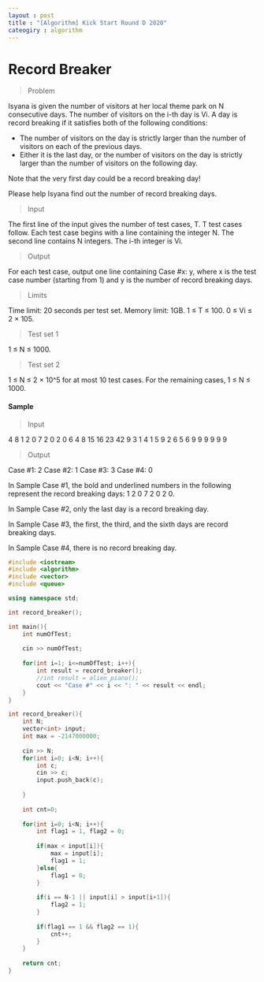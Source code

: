 ```yaml
---
layout : post
title : "[Algorithm] Kick Start Round D 2020"
cateogiry : algorithm
---
```


# Record Breaker

> Problem

Isyana is given the number of visitors at her local theme park on N consecutive days. The number of visitors on the i-th day is Vi. A day is record breaking if it satisfies both of the following conditions:

- The number of visitors on the day is strictly larger than the number of visitors on each of the previous days.
- Either it is the last day, or the number of visitors on the day is strictly larger than the number of visitors on the following day.

Note that the very first day could be a record breaking day!


Please help Isyana find out the number of record breaking days.

> Input

The first line of the input gives the number of test cases, T. T test cases follow. Each test case begins with a line containing the integer N. The second line contains N integers. The i-th integer is Vi.

> Output

For each test case, output one line containing Case #x: y, where x is the test case number (starting from 1) and y is the number of record breaking days.

> Limits

Time limit: 20 seconds per test set.
Memory limit: 1GB.
1 ≤ T ≤ 100.
0 ≤ Vi ≤ 2 × 105.

> Test set 1

1 ≤ N ≤ 1000.

> Test set 2

1 ≤ N ≤ 2 × 10^5 for at most 10 test cases.
For the remaining cases, 1 ≤ N ≤ 1000.

#### Sample

> Input
 	 
4
8
1 2 0 7 2 0 2 0
6
4 8 15 16 23 42
9
3 1 4 1 5 9 2 6 5
6
9 9 9 9 9 9

> Output
  
Case #1: 2
Case #2: 1
Case #3: 3
Case #4: 0

  
In Sample Case #1, the bold and underlined numbers in the following represent the record breaking days: 1 2 0 7 2 0 2 0.

In Sample Case #2, only the last day is a record breaking day.

In Sample Case #3, the first, the third, and the sixth days are record breaking days.

In Sample Case #4, there is no record breaking day.

```c++
#include <iostream>
#include <algorithm>
#include <vector>
#include <queue>

using namespace std;

int record_breaker();

int main(){
    int numOfTest;
    
    cin >> numOfTest;
    
    for(int i=1; i<=numOfTest; i++){
        int result = record_breaker();
        //int result = alien_piano();
        cout << "Case #" << i << ": " << result << endl;
    }
}

int record_breaker(){
    int N;
    vector<int> input;
    int max = -2147000000;
    
    cin >> N;
    for(int i=0; i<N; i++){
        int c;
        cin >> c;
        input.push_back(c);
            
    }
    
    int cnt=0;
    
    for(int i=0; i<N; i++){
        int flag1 = 1, flag2 = 0;
        
        if(max < input[i]){
            max = input[i];
            flag1 = 1;
        }else{
            flag1 = 0;
        }
        
        if(i == N-1 || input[i] > input[i+1]){
            flag2 = 1;
        }
        
        if(flag1 == 1 && flag2 == 1){
            cnt++;
        }
    }
    
    return cnt;
}
```